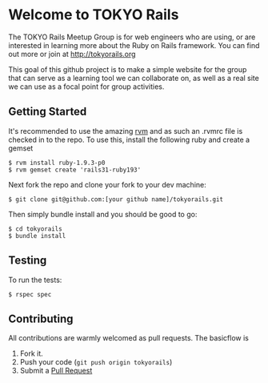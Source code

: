 Welcome to TOKYO Rails
=========================

The TOKYO Rails Meetup Group is for web engineers who are using, or are interested in learning more about the Ruby on Rails framework. You can find out more or join at http://tokyorails.org

This goal of this github project is to make a simple website for the group that can serve as a learning tool we can collaborate on, as well as a real site we can use as a focal point for group activities.

Getting Started
---------------

It's recommended to use the amazing [rvm][1] and as such an .rvmrc file
is checked in to the repo. To use this, install the following ruby and
create a gemset

    $ rvm install ruby-1.9.3-p0
    $ rvm gemset create 'rails31-ruby193'

Next fork the repo and clone your fork to your dev machine:

    $ git clone git@github.com:[your github name]/tokyorails.git

Then simply bundle install and you should be good to go:

    $ cd tokyorails
    $ bundle install

Testing
-------

To run the tests:

    $ rspec spec

Contributing
------------

All contributions are warmly welcomed as pull requests. The basicflow is

1. Fork it.
2. Push your code (`git push origin tokyorails`)
3. Submit a [Pull Request][2]

[1]: http://beginrescueend.com/
[2]: https://github.com/tokyorails/tokyorails/pull/new/master
